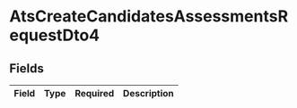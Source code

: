 # AtsCreateCandidatesAssessmentsRequestDto4


## Fields

| Field       | Type        | Required    | Description |
| ----------- | ----------- | ----------- | ----------- |
